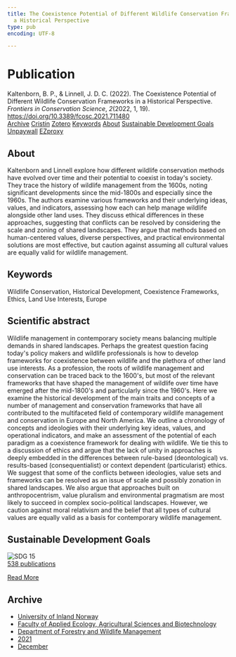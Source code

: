 ```yaml
---
title: The Coexistence Potential of Different Wildlife Conservation Frameworks in
  a Historical Perspective
type: pub
encoding: UTF-8

---
```

<h1>Publication</h1>
<article id="csl-bib-container-5K583HD6" class="csl-bib-container">
  <div class="csl-bib-body"> <div class="csl-entry">Kaltenborn, B. P., &#38; Linnell, J. D. C. (2022). The Coexistence Potential of Different Wildlife Conservation Frameworks in a Historical Perspective. <i>Frontiers in Conservation Science</i>, <i>2</i>(2022, 1, 19). <a href="https://doi.org/10.3389/fcosc.2021.711480">https://doi.org/10.3389/fcosc.2021.711480</a></div> </div>
  <div class="csl-bib-buttons">
    <a href="#taxonomy-article-5K583HD6" alt="archive" class="csl-bib-button">Archive</a>
    <a href="https://app.cristin.no/results/show.jsf?id=1967216" alt="Cristin" class="csl-bib-button">Cristin</a>
    <a href="http://zotero.org/groups/5881554/items/5K583HD6" alt="Zotero" class="csl-bib-button">Zotero</a>
    <a href="#keywords-article-5K583HD6" alt="keywords" class="csl-bib-button">Keywords</a>
    <a href="#about-article-5K583HD6" alt="about_pub" class="csl-bib-button">About</a>
    <a href="#sdg-article-5K583HD6" alt="sdg" class="csl-bib-button">Sustainable Development Goals</a>
    <a href="https://www.frontiersin.org/articles/10.3389/fcosc.2021.711480/pdf" alt="Unpaywall" class="csl-bib-button">Unpaywall</a>
    <a href="https://www.frontiersin.org/articles/10.3389/fcosc.2021.711480/pdf" alt="EZproxy" class="csl-bib-button">EZproxy</a>
  </div>
  <div id="csl-bib-meta-container-5K583HD6"></div>
</article>
<div id="csl-bib-meta-5K583HD6" class="csl-bib-meta">
  <article id="about-article-5K583HD6" class="about_pub-article">
    <h1>About</h1>
    Kaltenborn and Linnell explore how different wildlife conservation methods have evolved over time and their potential to coexist in today's society. They trace the history of wildlife management from the 1600s, noting significant developments since the mid-1800s and especially since the 1960s. The authors examine various frameworks and their underlying ideas, values, and indicators, assessing how each can help manage wildlife alongside other land uses. They discuss ethical differences in these approaches, suggesting that conflicts can be resolved by considering the scale and zoning of shared landscapes. They argue that methods based on human-centered values, diverse perspectives, and practical environmental solutions are most effective, but caution against assuming all cultural values are equally valid for wildlife management.
  </article>
  <article id="keywords-article-5K583HD6" class="keywords-article">
    <h1>Keywords</h1>
    Wildlife Conservation, Historical Development, Coexistence Frameworks, Ethics, Land Use Interests, Europe
  </article>
  <article id="abstract-article-5K583HD6" class="abstract-article">
    <h1>Scientific abstract</h1>
    Wildlife management in contemporary society means balancing multiple demands in shared landscapes. Perhaps the greatest question facing today's policy makers and wildlife professionals is how to develop frameworks for coexistence between wildlife and the plethora of other land use interests. As a profession, the roots of wildlife management and conservation can be traced back to the 1600's, but most of the relevant frameworks that have shaped the management of wildlife over time have emerged after the mid-1800's and particularly since the 1960's. Here we examine the historical development of the main traits and concepts of a number of management and conservation frameworks that have all contributed to the multifaceted field of contemporary wildlife management and conservation in Europe and North America. We outline a chronology of concepts and ideologies with their underlying key ideas, values, and operational indicators, and make an assessment of the potential of each paradigm as a coexistence framework for dealing with wildlife. We tie this to a discussion of ethics and argue that the lack of unity in approaches is deeply embedded in the differences between rule-based (deontological) vs. results-based (consequentialist) or context dependent (particularist) ethics. We suggest that some of the conflicts between ideologies, value sets and frameworks can be resolved as an issue of scale and possibly zonation in shared landscapes. We also argue that approaches built on anthropocentrism, value pluralism and environmental pragmatism are most likely to succeed in complex socio-political landscapes. However, we caution against moral relativism and the belief that all types of cultural values are equally valid as a basis for contemporary wildlife management.
  </article>
  <article id="sdg-article-5K583HD6" class="sdg-article">
    <h1>Sustainable Development Goals</h1>
    <div class="sdg-container"><div id="sdg15" class="sdg">
        <img src="{{< params subfolder >}}images/sdg/sdg15_en.png" class="image" alt="SDG 15">
        <div class="sdg-overlay">
          <a href="{{< params subfolder >}}en/archive/?sdg=15#archive" class="sdg-publication-count"><span>538</span> publications</a>
          <p><a href="https://sdgs.un.org/goals/goal15" class="sdg-read-more">Read More</a></p>
        </div>
      </div></div>
  </article>
  <article id="taxonomy-article-5K583HD6" class="taxonomy-article">
    <h1>Archive</h1>
    <ul>
      <li><a href="{{< params subfolder >}}en/archive/?key=3DCRN523">University of Inland Norway</a></li>
      <li><a href="{{< params subfolder >}}en/archive/?key=T77LXH6D">Faculty of Applied Ecology, Agricultural Sciences and Biotechnology</a></li>
      <li><a href="{{< params subfolder >}}en/archive/?key=7TRARPE3">Department of Forestry and Wildlife Management</a></li>
      <li><a href="{{< params subfolder >}}en/archive/?key=5LT6Q2XL">2021</a></li>
      <li><a href="{{< params subfolder >}}en/archive/?key=VP7B3HEJ">December</a></li>
    </ul>
  </article>
</div>
